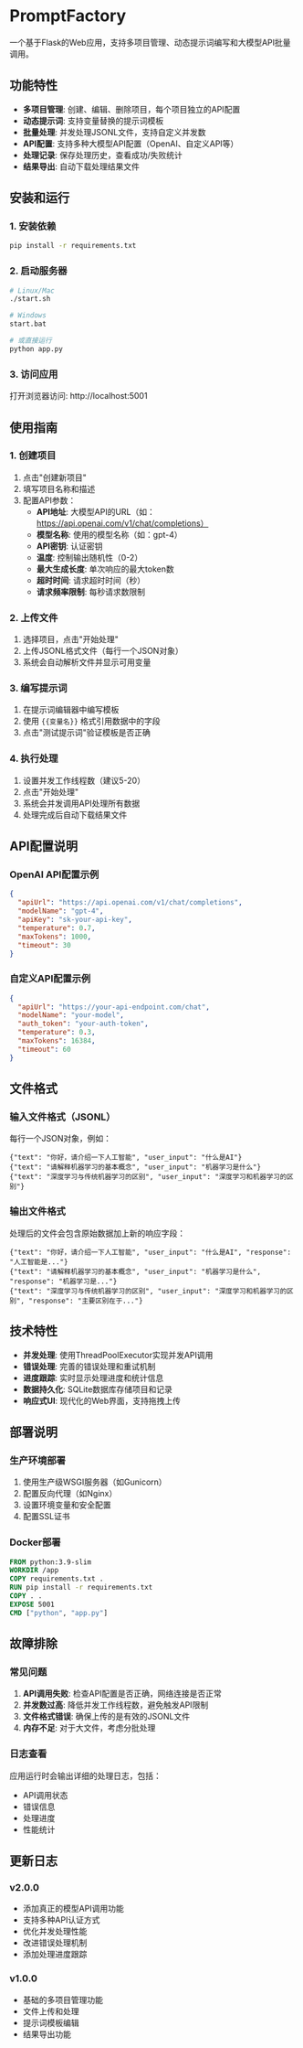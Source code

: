 # PromptFactory

一个基于Flask的Web应用，支持多项目管理、动态提示词编写和大模型API批量调用。

## 功能特性

- **多项目管理**: 创建、编辑、删除项目，每个项目独立的API配置
- **动态提示词**: 支持变量替换的提示词模板
- **批量处理**: 并发处理JSONL文件，支持自定义并发数
- **API配置**: 支持多种大模型API配置（OpenAI、自定义API等）
- **处理记录**: 保存处理历史，查看成功/失败统计
- **结果导出**: 自动下载处理结果文件

## 安装和运行

### 1. 安装依赖

```bash
pip install -r requirements.txt
```

### 2. 启动服务器

```bash
# Linux/Mac
./start.sh

# Windows
start.bat

# 或直接运行
python app.py
```

### 3. 访问应用

打开浏览器访问: http://localhost:5001

## 使用指南

### 1. 创建项目

1. 点击"创建新项目"
2. 填写项目名称和描述
3. 配置API参数：
   - **API地址**: 大模型API的URL（如：https://api.openai.com/v1/chat/completions）
   - **模型名称**: 使用的模型名称（如：gpt-4）
   - **API密钥**: 认证密钥
   - **温度**: 控制输出随机性（0-2）
   - **最大生成长度**: 单次响应的最大token数
   - **超时时间**: 请求超时时间（秒）
   - **请求频率限制**: 每秒请求数限制

### 2. 上传文件

1. 选择项目，点击"开始处理"
2. 上传JSONL格式文件（每行一个JSON对象）
3. 系统会自动解析文件并显示可用变量

### 3. 编写提示词

1. 在提示词编辑器中编写模板
2. 使用 `{{变量名}}` 格式引用数据中的字段
3. 点击"测试提示词"验证模板是否正确

### 4. 执行处理

1. 设置并发工作线程数（建议5-20）
2. 点击"开始处理"
3. 系统会并发调用API处理所有数据
4. 处理完成后自动下载结果文件

## API配置说明

### OpenAI API配置示例

```json
{
  "apiUrl": "https://api.openai.com/v1/chat/completions",
  "modelName": "gpt-4",
  "apiKey": "sk-your-api-key",
  "temperature": 0.7,
  "maxTokens": 1000,
  "timeout": 30
}
```

### 自定义API配置示例

```json
{
  "apiUrl": "https://your-api-endpoint.com/chat",
  "modelName": "your-model",
  "auth_token": "your-auth-token",
  "temperature": 0.3,
  "maxTokens": 16384,
  "timeout": 60
}
```

## 文件格式

### 输入文件格式（JSONL）

每行一个JSON对象，例如：

```jsonl
{"text": "你好，请介绍一下人工智能", "user_input": "什么是AI"}
{"text": "请解释机器学习的基本概念", "user_input": "机器学习是什么"}
{"text": "深度学习与传统机器学习的区别", "user_input": "深度学习和机器学习的区别"}
```

### 输出文件格式

处理后的文件会包含原始数据加上新的响应字段：

```jsonl
{"text": "你好，请介绍一下人工智能", "user_input": "什么是AI", "response": "人工智能是..."}
{"text": "请解释机器学习的基本概念", "user_input": "机器学习是什么", "response": "机器学习是..."}
{"text": "深度学习与传统机器学习的区别", "user_input": "深度学习和机器学习的区别", "response": "主要区别在于..."}
```

## 技术特性

- **并发处理**: 使用ThreadPoolExecutor实现并发API调用
- **错误处理**: 完善的错误处理和重试机制
- **进度跟踪**: 实时显示处理进度和统计信息
- **数据持久化**: SQLite数据库存储项目和记录
- **响应式UI**: 现代化的Web界面，支持拖拽上传

## 部署说明

### 生产环境部署

1. 使用生产级WSGI服务器（如Gunicorn）
2. 配置反向代理（如Nginx）
3. 设置环境变量和安全配置
4. 配置SSL证书

### Docker部署

```dockerfile
FROM python:3.9-slim
WORKDIR /app
COPY requirements.txt .
RUN pip install -r requirements.txt
COPY . .
EXPOSE 5001
CMD ["python", "app.py"]
```

## 故障排除

### 常见问题

1. **API调用失败**: 检查API配置是否正确，网络连接是否正常
2. **并发数过高**: 降低并发工作线程数，避免触发API限制
3. **文件格式错误**: 确保上传的是有效的JSONL文件
4. **内存不足**: 对于大文件，考虑分批处理

### 日志查看

应用运行时会输出详细的处理日志，包括：
- API调用状态
- 错误信息
- 处理进度
- 性能统计

## 更新日志

### v2.0.0
- 添加真正的模型API调用功能
- 支持多种API认证方式
- 优化并发处理性能
- 改进错误处理机制
- 添加处理进度跟踪

### v1.0.0
- 基础的多项目管理功能
- 文件上传和处理
- 提示词模板编辑
- 结果导出功能 